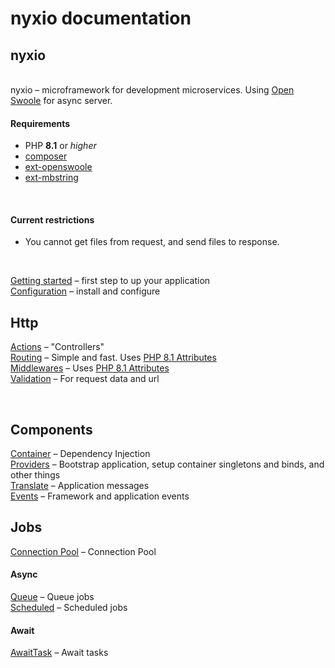 # nyxio documentation

## nyxio
<br>nyxio – microframework for development microservices. Using [Open Swoole](https://openswoole.com/) for async server.

#### Requirements

- PHP **8.1** or *higher*
- [composer](https://getcomposer.org/)
- [ext-openswoole](https://openswoole.com/)
- [ext-mbstring](https://www.php.net/manual/en/book.mbstring.php)

<br>

#### Current restrictions
- You cannot get files from request, and send files to response. 

<br>

[Getting started](documentation/getting-started.md) – first step to up your application
<br>[Configuration](documentation/configuration.md) – install and configure

## Http

[Actions](documentation/actions.md) – "Controllers"
<br>[Routing](documentation/routing.md) – Simple and fast. Uses [PHP 8.1 Attributes](https://www.php.net/manual/en/language.attributes.overview.php)
<br> [Middlewares](documentation/middlewares.md) – Uses [PHP 8.1 Attributes](https://www.php.net/manual/en/language.attributes.overview.php)
<br> [Validation](documentation/validation.md) – For request data and url

<br>

## Components

[Container](documentation/container.md) – Dependency Injection
<br>[Providers](documentation/providers.md) – Bootstrap application, setup container singletons and binds, and other things
<br>[Translate](documentation/language.md) – Application messages
<br>[Events](documentation/events.md) – Framework and application events

## Jobs

[Connection Pool](documentation/connection-pool.md) – Connection Pool

#### Async
[Queue](documentation/queue.md) – Queue jobs
<br>[Scheduled](documentation/scheduled.md) – Scheduled jobs

#### Await
[AwaitTask](documentation/await-task.md) – Await tasks
